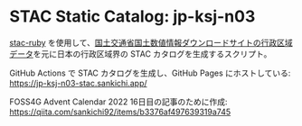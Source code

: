 # STAC Static Catalog: jp-ksj-n03

[stac-ruby](https://github.com/sankichi92/stac-ruby) を使用して、[国土交通省国土数値情報ダウンロードサイトの行政区域データ](https://nlftp.mlit.go.jp/ksj/gml/datalist/KsjTmplt-N03-v3_1.html)を元に日本の行政区域界の STAC カタログを生成するスクリプト。

GitHub Actions で STAC カタログを生成し、GitHub Pages にホストしている:  
https://jp-ksj-n03-stac.sankichi.app/

FOSS4G Advent Calendar 2022 16日目の記事のために作成:
https://qiita.com/sankichi92/items/b3376af497639319a745
